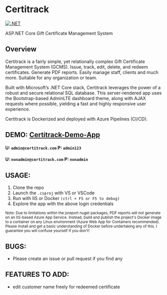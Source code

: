 # Certitrack
[![.NET](https://github.com/ThatChocolateGuy/Certitrack/actions/workflows/dotnetcore.yml/badge.svg)](https://github.com/ThatChocolateGuy/Certitrack/actions/workflows/dotnetcore.yml)

ASP.NET Core Gift Certificate Management System

## Overview
Certitrack is a fairly simple, yet relationally complex Gift Certificate Management System (GCMS).
Issue, track, edit, delete, and redeem certificates. Generate PDF reports. Easily manage staff, clients and much more. Suitable for any organization or team.

Built with Microsoft’s .NET Core stack, Certitrack leverages the power of a robust and secure relational SQL database.
This server-rendered app uses the Bootstrap-based AdminLTE dashboard theme, along with AJAX requests where possible, yielding a fast and highly responsive user experience.

Certitrack is Dockerized and deployed with Azure Pipelines (CI/CD).

## DEMO: <a href="https://certitrack.nem.codes/" target="_blank">Certitrack-Demo-App</a>
#### U: `admin@certitrack.com`  P: `admin123`
#### U: `nonadmin@certitrack.com`  P: `nonadmin`

## USAGE:
1. Clone the repo
2. Launch the `.csproj` with VS or VSCode
3. Run with IIS or Docker `(ctrl + F5 or F5 to debug)`
4. Explore the app with the above login credentials
<sub>
	Note: Due to limitations within the jsreport nuget packages, PDF reports will not generate on an IIS-based Azure App Service.
	Instead, build and publish the project's Docker image to a container on any Linux environment (Azure Web App for Containers recommended).
	Please install and get a basic understanding of Docker before undertaking any of this. I guarantee you will confuse yourself if you don't!
</sub>

## BUGS:
- Please create an issue or pull request if you find any

## FEATURES TO ADD:	
- edit customer name freely for redeemed certificate
